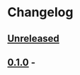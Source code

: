 # Changelog

## [Unreleased][]

[Unreleased]: https://github.com/chaosiq/chaosiq-agent/compare/0.1.0...HEAD

## [0.1.0][] - <TODAY>

[0.1.0]: https://github.com/chaosiq/chaosiq-agent/tree/0.1.0
